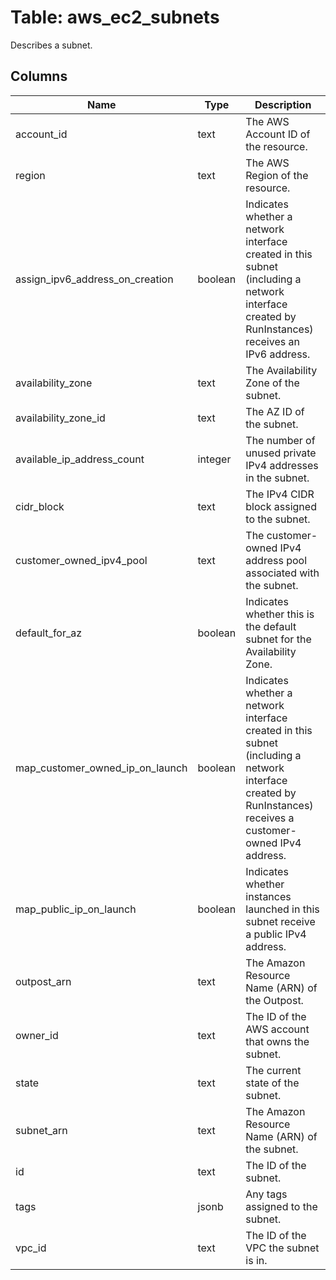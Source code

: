 
# Table: aws_ec2_subnets
Describes a subnet.
## Columns
| Name        | Type           | Description  |
| ------------- | ------------- | -----  |
|account_id|text|The AWS Account ID of the resource.|
|region|text|The AWS Region of the resource.|
|assign_ipv6_address_on_creation|boolean|Indicates whether a network interface created in this subnet (including a network interface created by RunInstances) receives an IPv6 address.|
|availability_zone|text|The Availability Zone of the subnet.|
|availability_zone_id|text|The AZ ID of the subnet.|
|available_ip_address_count|integer|The number of unused private IPv4 addresses in the subnet.|
|cidr_block|text|The IPv4 CIDR block assigned to the subnet.|
|customer_owned_ipv4_pool|text|The customer-owned IPv4 address pool associated with the subnet.|
|default_for_az|boolean|Indicates whether this is the default subnet for the Availability Zone.|
|map_customer_owned_ip_on_launch|boolean|Indicates whether a network interface created in this subnet (including a network interface created by RunInstances) receives a customer-owned IPv4 address.|
|map_public_ip_on_launch|boolean|Indicates whether instances launched in this subnet receive a public IPv4 address.|
|outpost_arn|text|The Amazon Resource Name (ARN) of the Outpost.|
|owner_id|text|The ID of the AWS account that owns the subnet.|
|state|text|The current state of the subnet.|
|subnet_arn|text|The Amazon Resource Name (ARN) of the subnet.|
|id|text|The ID of the subnet.|
|tags|jsonb|Any tags assigned to the subnet.|
|vpc_id|text|The ID of the VPC the subnet is in.|
